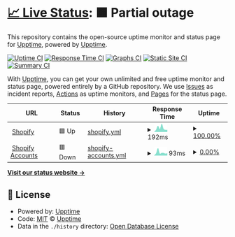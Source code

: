 # [📈 Live Status](https://demo.upptime.js.org): <!--live status--> **🟧 Partial outage**

This repository contains the open-source uptime monitor and status page for [Upptime](https://upptime.js.org), powered by [Upptime](https://github.com/upptime/upptime).

[![Uptime CI](https://github.com/upptime/statuspage/workflows/Uptime%20CI/badge.svg)](https://github.com/upptime/statuspage/actions?query=workflow%3A%22Uptime+CI%22)
[![Response Time CI](https://github.com/upptime/statuspage/workflows/Response%20Time%20CI/badge.svg)](https://github.com/upptime/statuspage/actions?query=workflow%3A%22Response+Time+CI%22)
[![Graphs CI](https://github.com/upptime/statuspage/workflows/Graphs%20CI/badge.svg)](https://github.com/upptime/statuspage/actions?query=workflow%3A%22Graphs+CI%22)
[![Static Site CI](https://github.com/upptime/statuspage/workflows/Static%20Site%20CI/badge.svg)](https://github.com/upptime/statuspage/actions?query=workflow%3A%22Static+Site+CI%22)
[![Summary CI](https://github.com/upptime/statuspage/workflows/Summary%20CI/badge.svg)](https://github.com/upptime/statuspage/actions?query=workflow%3A%22Summary+CI%22)

With [Upptime](https://upptime.js.org), you can get your own unlimited and free uptime monitor and status page, powered entirely by a GitHub repository. We use [Issues](https://github.com/upptime/statuspage/issues) as incident reports, [Actions](https://github.com/upptime/statuspage/actions) as uptime monitors, and [Pages](https://demo.upptime.js.org) for the status page.

<!--start: status pages-->
<!-- This summary is generated by Upptime (https://github.com/upptime/upptime) -->
<!-- Do not edit this manually, your changes will be overwritten -->
<!-- prettier-ignore -->
| URL | Status | History | Response Time | Uptime |
| --- | ------ | ------- | ------------- | ------ |
| <img alt="" src="https://icons.duckduckgo.com/ip3/www.shopify.com.ico" height="13"> [Shopify](https://www.shopify.com/) | 🟩 Up | [shopify.yml](https://github.com/Compass-data/statuspage/commits/HEAD/history/shopify.yml) | <details><summary><img alt="Response time graph" src="./graphs/shopify/response-time-week.png" height="20"> 192ms</summary><br><a href="https://Compass-data.github.io/statuspage/history/shopify"><img alt="Response time 196" src="https://img.shields.io/endpoint?url=https%3A%2F%2Fraw.githubusercontent.com%2FCompass-data%2Fstatuspage%2FHEAD%2Fapi%2Fshopify%2Fresponse-time.json"></a><br><a href="https://Compass-data.github.io/statuspage/history/shopify"><img alt="24-hour response time 122" src="https://img.shields.io/endpoint?url=https%3A%2F%2Fraw.githubusercontent.com%2FCompass-data%2Fstatuspage%2FHEAD%2Fapi%2Fshopify%2Fresponse-time-day.json"></a><br><a href="https://Compass-data.github.io/statuspage/history/shopify"><img alt="7-day response time 192" src="https://img.shields.io/endpoint?url=https%3A%2F%2Fraw.githubusercontent.com%2FCompass-data%2Fstatuspage%2FHEAD%2Fapi%2Fshopify%2Fresponse-time-week.json"></a><br><a href="https://Compass-data.github.io/statuspage/history/shopify"><img alt="30-day response time 145" src="https://img.shields.io/endpoint?url=https%3A%2F%2Fraw.githubusercontent.com%2FCompass-data%2Fstatuspage%2FHEAD%2Fapi%2Fshopify%2Fresponse-time-month.json"></a><br><a href="https://Compass-data.github.io/statuspage/history/shopify"><img alt="1-year response time 140" src="https://img.shields.io/endpoint?url=https%3A%2F%2Fraw.githubusercontent.com%2FCompass-data%2Fstatuspage%2FHEAD%2Fapi%2Fshopify%2Fresponse-time-year.json"></a></details> | <details><summary><a href="https://Compass-data.github.io/statuspage/history/shopify">100.00%</a></summary><a href="https://Compass-data.github.io/statuspage/history/shopify"><img alt="All-time uptime 99.97%" src="https://img.shields.io/endpoint?url=https%3A%2F%2Fraw.githubusercontent.com%2FCompass-data%2Fstatuspage%2FHEAD%2Fapi%2Fshopify%2Fuptime.json"></a><br><a href="https://Compass-data.github.io/statuspage/history/shopify"><img alt="24-hour uptime 100.00%" src="https://img.shields.io/endpoint?url=https%3A%2F%2Fraw.githubusercontent.com%2FCompass-data%2Fstatuspage%2FHEAD%2Fapi%2Fshopify%2Fuptime-day.json"></a><br><a href="https://Compass-data.github.io/statuspage/history/shopify"><img alt="7-day uptime 100.00%" src="https://img.shields.io/endpoint?url=https%3A%2F%2Fraw.githubusercontent.com%2FCompass-data%2Fstatuspage%2FHEAD%2Fapi%2Fshopify%2Fuptime-week.json"></a><br><a href="https://Compass-data.github.io/statuspage/history/shopify"><img alt="30-day uptime 100.00%" src="https://img.shields.io/endpoint?url=https%3A%2F%2Fraw.githubusercontent.com%2FCompass-data%2Fstatuspage%2FHEAD%2Fapi%2Fshopify%2Fuptime-month.json"></a><br><a href="https://Compass-data.github.io/statuspage/history/shopify"><img alt="1-year uptime 99.99%" src="https://img.shields.io/endpoint?url=https%3A%2F%2Fraw.githubusercontent.com%2FCompass-data%2Fstatuspage%2FHEAD%2Fapi%2Fshopify%2Fuptime-year.json"></a></details>
| <img alt="" src="https://icons.duckduckgo.com/ip3/accounts.shopify.com.ico" height="13"> [Shopify Accounts](https://accounts.shopify.com/) | 🟥 Down | [shopify-accounts.yml](https://github.com/Compass-data/statuspage/commits/HEAD/history/shopify-accounts.yml) | <details><summary><img alt="Response time graph" src="./graphs/shopify-accounts/response-time-week.png" height="20"> 93ms</summary><br><a href="https://Compass-data.github.io/statuspage/history/shopify-accounts"><img alt="Response time 75" src="https://img.shields.io/endpoint?url=https%3A%2F%2Fraw.githubusercontent.com%2FCompass-data%2Fstatuspage%2FHEAD%2Fapi%2Fshopify-accounts%2Fresponse-time.json"></a><br><a href="https://Compass-data.github.io/statuspage/history/shopify-accounts"><img alt="24-hour response time 132" src="https://img.shields.io/endpoint?url=https%3A%2F%2Fraw.githubusercontent.com%2FCompass-data%2Fstatuspage%2FHEAD%2Fapi%2Fshopify-accounts%2Fresponse-time-day.json"></a><br><a href="https://Compass-data.github.io/statuspage/history/shopify-accounts"><img alt="7-day response time 93" src="https://img.shields.io/endpoint?url=https%3A%2F%2Fraw.githubusercontent.com%2FCompass-data%2Fstatuspage%2FHEAD%2Fapi%2Fshopify-accounts%2Fresponse-time-week.json"></a><br><a href="https://Compass-data.github.io/statuspage/history/shopify-accounts"><img alt="30-day response time 72" src="https://img.shields.io/endpoint?url=https%3A%2F%2Fraw.githubusercontent.com%2FCompass-data%2Fstatuspage%2FHEAD%2Fapi%2Fshopify-accounts%2Fresponse-time-month.json"></a><br><a href="https://Compass-data.github.io/statuspage/history/shopify-accounts"><img alt="1-year response time 73" src="https://img.shields.io/endpoint?url=https%3A%2F%2Fraw.githubusercontent.com%2FCompass-data%2Fstatuspage%2FHEAD%2Fapi%2Fshopify-accounts%2Fresponse-time-year.json"></a></details> | <details><summary><a href="https://Compass-data.github.io/statuspage/history/shopify-accounts">0.00%</a></summary><a href="https://Compass-data.github.io/statuspage/history/shopify-accounts"><img alt="All-time uptime 46.81%" src="https://img.shields.io/endpoint?url=https%3A%2F%2Fraw.githubusercontent.com%2FCompass-data%2Fstatuspage%2FHEAD%2Fapi%2Fshopify-accounts%2Fuptime.json"></a><br><a href="https://Compass-data.github.io/statuspage/history/shopify-accounts"><img alt="24-hour uptime 0.00%" src="https://img.shields.io/endpoint?url=https%3A%2F%2Fraw.githubusercontent.com%2FCompass-data%2Fstatuspage%2FHEAD%2Fapi%2Fshopify-accounts%2Fuptime-day.json"></a><br><a href="https://Compass-data.github.io/statuspage/history/shopify-accounts"><img alt="7-day uptime 0.00%" src="https://img.shields.io/endpoint?url=https%3A%2F%2Fraw.githubusercontent.com%2FCompass-data%2Fstatuspage%2FHEAD%2Fapi%2Fshopify-accounts%2Fuptime-week.json"></a><br><a href="https://Compass-data.github.io/statuspage/history/shopify-accounts"><img alt="30-day uptime 0.00%" src="https://img.shields.io/endpoint?url=https%3A%2F%2Fraw.githubusercontent.com%2FCompass-data%2Fstatuspage%2FHEAD%2Fapi%2Fshopify-accounts%2Fuptime-month.json"></a><br><a href="https://Compass-data.github.io/statuspage/history/shopify-accounts"><img alt="1-year uptime 0.00%" src="https://img.shields.io/endpoint?url=https%3A%2F%2Fraw.githubusercontent.com%2FCompass-data%2Fstatuspage%2FHEAD%2Fapi%2Fshopify-accounts%2Fuptime-year.json"></a></details>

<!--end: status pages-->

[**Visit our status website →**](https://demo.upptime.js.org)

## 📄 License

- Powered by: [Upptime](https://github.com/upptime/upptime)
- Code: [MIT](./LICENSE) © [Upptime](https://upptime.js.org)
- Data in the `./history` directory: [Open Database License](https://opendatacommons.org/licenses/odbl/1-0/)
